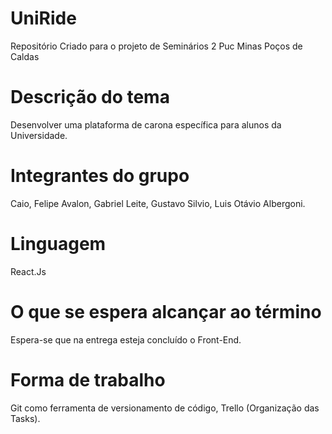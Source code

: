 # UniRide
Repositório Criado para o projeto de Seminários 2 Puc Minas Poços de Caldas
# Descrição do tema 
Desenvolver uma plataforma de carona específica para alunos da Universidade.
# Integrantes do grupo 
Caio, Felipe Avalon, Gabriel Leite, Gustavo Silvio, Luis Otávio Albergoni.  
# Linguagem 
React.Js
# O que se espera alcançar ao término 
Espera-se que na entrega esteja concluído o Front-End.
# Forma de trabalho 
Git como ferramenta de versionamento de código, Trello (Organização das Tasks).
